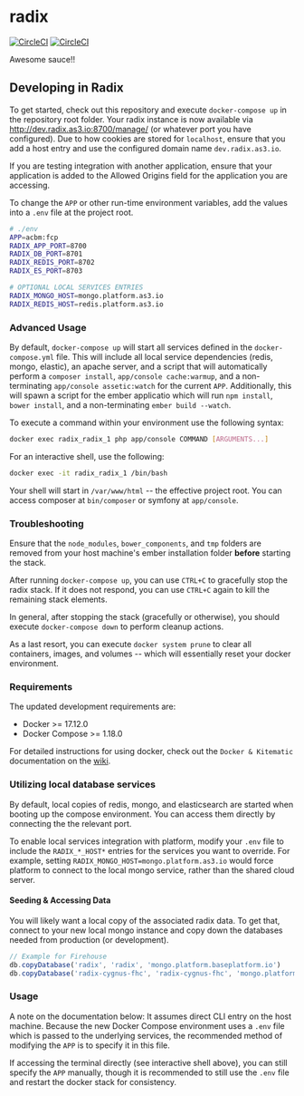 radix
=====

[![CircleCI](https://circleci.com/gh/cygnusb2b/radix.svg?style=svg&circle-token=ec28dde3a48ef1db08a8c87f8a97e8f5c6ec78fd)](https://circleci.com/gh/cygnusb2b/radix) [![CircleCI](https://img.shields.io/circleci/token/ec28dde3a48ef1db08a8c87f8a97e8f5c6ec78fd/project/github/cygnusb2b/radix.svg)](https://circleci.com/gh/cygnusb2b/radix)

Awesome sauce!!

Developing in Radix
-------------------------------
To get started, check out this repository and execute `docker-compose up` in the repository root folder. Your radix instance is now available via http://dev.radix.as3.io:8700/manage/ (or whatever port you have configured). Due to how cookies are stored for `localhost`, ensure that you add a host entry and use the configured domain name `dev.radix.as3.io`.

If you are testing integration with another application, ensure that your application is added to the Allowed Origins field for the application you are accessing.

To change the `APP` or other run-time environment variables, add the values into a `.env` file at the project root.
```sh
# ./env
APP=acbm:fcp
RADIX_APP_PORT=8700
RADIX_DB_PORT=8701
RADIX_REDIS_PORT=8702
RADIX_ES_PORT=8703

# OPTIONAL LOCAL SERVICES ENTRIES
RADIX_MONGO_HOST=mongo.platform.as3.io
RADIX_REDIS_HOST=redis.platform.as3.io
```

### Advanced Usage
By default, `docker-compose up` will start all services defined in the `docker-compose.yml` file. This will include all local service dependencies (redis, mongo, elastic), an apache server, and a script that will automatically perform a `composer install`, `app/console cache:warmup`, and a non-terminating `app/console assetic:watch` for the current `APP`. Additionally, this will spawn a script for the ember applicatio which will run `npm install`, `bower install`, and a non-terminating `ember build --watch`.

To execute a command within your environment use the following syntax:
```sh
docker exec radix_radix_1 php app/console COMMAND [ARGUMENTS...]
```

For an interactive shell, use the following:
```sh
docker exec -it radix_radix_1 /bin/bash
```

Your shell will start in `/var/www/html` -- the effective project root. You can access composer at `bin/composer` or symfony at `app/console`.

### Troubleshooting

Ensure that the `node_modules`, `bower_components`, and `tmp` folders are removed from your host machine's ember installation folder **before** starting the stack.

After running `docker-compose up`, you can use `CTRL+C` to gracefully stop the radix stack. If it does not respond, you can use `CTRL+C` again to kill the remaining stack elements.

In general, after stopping the stack (gracefully or otherwise), you should execute `docker-compose down` to perform cleanup actions.

As a last resort, you can execute `docker system prune` to clear all containers, images, and volumes -- which will essentially reset your docker environment.

### Requirements

The updated development requirements are:
- Docker >= 17.12.0
- Docker Compose >= 1.18.0

For detailed instructions for using docker, check out the `Docker & Kitematic` documentation on the [wiki](https://github.com/cygnusb2b/base-platform/wiki/Docker-&-Kitematic).

### Utilizing local database services
By default, local copies of redis, mongo, and elasticsearch are started when booting up the compose environment. You can access them directly by connecting the the relevant port.

To enable local services integration with platform, modify your `.env` file to include the `RADIX_*_HOST*` entries for the services you want to override. For example, setting `RADIX_MONGO_HOST=mongo.platform.as3.io` would force platform to connect to the local mongo service, rather than the shared cloud server.

#### Seeding & Accessing Data

You will likely want a local copy of the associated radix data. To get that, connect to your new local mongo instance and copy down the databases needed from production (or development).

```js
// Example for Firehouse
db.copyDatabase('radix', 'radix', 'mongo.platform.baseplatform.io')
db.copyDatabase('radix-cygnus-fhc', 'radix-cygnus-fhc', 'mongo.platform.baseplatform.io')
```

### Usage

A note on the documentation below: It assumes direct CLI entry on the host machine. Because the new Docker Compose environment uses a `.env` file which is passed to the underlying services, the recommended method of modifying the `APP` is to specify it in this file.

If accessing the terminal directly (see interactive shell above), you can still specify the `APP` manually, though it is recommended to still use the `.env` file and restart the docker stack for consistency.

